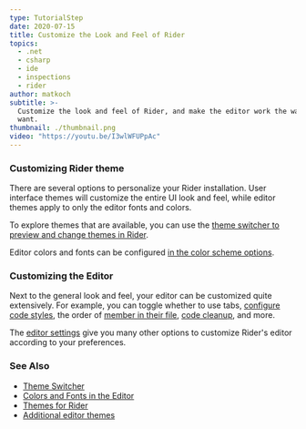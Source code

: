 ```yaml
---
type: TutorialStep
date: 2020-07-15
title: Customize the Look and Feel of Rider
topics:
  - .net
  - csharp
  - ide
  - inspections
  - rider
author: matkoch
subtitle: >-
  Customize the look and feel of Rider, and make the editor work the way you
  want.
thumbnail: ./thumbnail.png
video: "https://youtu.be/I3wlWFUPpAc"
---
```


### Customizing Rider theme

There are several options to personalize your Rider installation. User interface themes will customize the entire UI look and feel, while editor themes apply to only the editor fonts and colors.

To explore themes that are available, you can use the [theme switcher to preview and change themes in Rider](https://www.jetbrains.com/help/rider/Switching_Between_Schemes.html).

Editor colors and fonts can be configured [in the color scheme options](https://www.jetbrains.com/help/rider/Configuring_Colors_and_Fonts.html).

### Customizing the Editor

Next to the general look and feel, your editor can be customized quite extensively. For example, you can toggle whether to use tabs, [configure code styles](https://www.jetbrains.com/help/rider/Settings_Code_Style.html), the order of [member in their file](https://www.jetbrains.com/help/rider/Reference__Options__Languages__Common__Generated_Members.html), [code cleanup](https://www.jetbrains.com/help/rider/Settings_Code_Cleanup.html), and more.

The [editor settings](https://www.jetbrains.com/help/rider/Settings_Editor.html) give you many other options to customize Rider's editor according to your preferences.

### See Also

- [Theme Switcher](https://www.jetbrains.com/help/rider/Switching_Between_Schemes.html)
- [Colors and Fonts in the Editor](https://www.jetbrains.com/help/rider/Configuring_Colors_and_Fonts.html)
- [Themes for Rider](https://plugins.jetbrains.com/search?products=rider&tags=Theme)
- [Additional editor themes](http://color-themes.com/?view=index)
